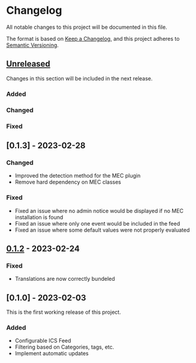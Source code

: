 # Changelog

All notable changes to this project will be documented in this file.

The format is based on [Keep a Changelog](https://keepachangelog.com/en/1.0.0/),
and this project adheres to [Semantic Versioning](https://semver.org/spec/v2.0.0.html).

## [Unreleased]

Changes in this section will be included in the next release.

### Added

### Changed

### Fixed

## [0.1.3] - 2023-02-28

### Changed

- Improved the detection method for the MEC plugin
- Remove hard dependency on MEC classes

### Fixed

- Fixed an issue where no admin notice would be displayed if no MEC installation is found
- Fixed an issue where only one event would be included in the feed
- Fixed an issue where some default values were not properly evaluated

## [0.1.2] - 2023-02-24

### Fixed

- Translations are now correctly bundeled

## [0.1.0] - 2023-02-03

This is the first working release of this project.

### Added

- Configurable ICS Feed
- Filtering based on Categories, tags, etc.
- Implement automatic updates

[Unreleased]: https://github.com/lmr-hh/wordpress-mec-ics/compare/v0.1.3...HEAD
[0.1.2]: https://github.com/lmr-hh/wordpress-mec-ics/compare/v0.1.2...v0.1.3
[0.1.2]: https://github.com/lmr-hh/wordpress-mec-ics/compare/v0.1.0...v0.1.2
[0.0.1]: https://github.com/lmr-hh/wordpress-mec-ics/releases/tag/v0.1.0
